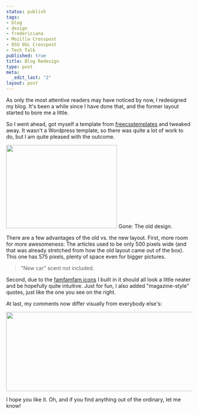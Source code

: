```yaml
--- 
status: publish
tags: 
- blog
- design
- fredericiana
- Mozilla Crosspost
- OSU OSL Crosspost
- Tech Talk
published: true
title: Blog Redesign
type: post
meta: 
  _edit_last: "2"
layout: post
---
```

As only the most attentive readers may have noticed by now, I redesigned my blog. It's been a while since I have done that, and the former layout started to bore me a little.

So I went ahead, got myself a template from <a href="http://www.freecsstemplates.org/">freecsstemplates</a> and tweaked away. It wasn't a Wordpress template, so there was quite a lot of work to do, but I am quite pleased with the outcome.

<div class="img-label">
<img src="http://fredericiana.com/wp-content/uploads/2008/09/blog-style-fastswing.png" alt="" title="Fast Swing, the old blog layout" width="300" height="225" class="alignnone size-full wp-image-1574" />
Gone: The old design.
</div>

There are a few advantages of the old vs. the new layout. First, more room for more awesomeness: The articles used to be only 500 pixels wide (and that was already stretched from how the old layout came out of the box). This one has 575 pixels, plenty of space even for bigger pictures.

<blockquote class="magazinequote">"New car" scent not included.</blockquote>

Second, due to the <a href="http://famfamfam.com/">famfamfam icons</a> I built in it should all look a little neater and be hopefully quite intuitive. Just for fun, I also added "magazine-style" quotes, just like the one you see on the right.

At last, my comments now differ visually from everybody else's:

<img src="http://fredericiana.com/wp-content/uploads/2008/09/fred-comment-style.jpg" alt="" title="New Comment Style" width="575" height="214" class="alignnone size-full wp-image-1584" />

I hope you like it. Oh, and if you find anything out of the ordinary, let me know!
